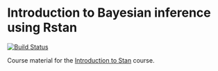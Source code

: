 # Introduction to Bayesian inference using Rstan
[![Build Status](https://api.travis-ci.org/jr-packages/jrStan.png?branch=master)](https://travis-ci.org/jr-packages/jrStan)

Course material for the [Introduction to Stan](www.jumpingrivers.com) course. 
